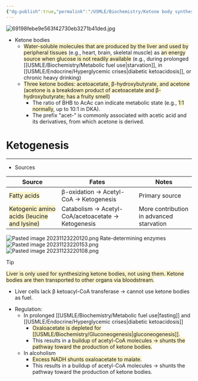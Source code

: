 ```yaml
---
{"dg-publish":true,"permalink":"/USMLE/Biochemistry/Ketone body synthesis/"}
---
```


![69198febe9e563f42730eb3271b41ded.jpg](/img/user/appendix/69198febe9e563f42730eb3271b41ded.jpg)
- Ketone bodies
	- <span style="background:rgba(240, 200, 0, 0.2)">Water-soluble molecules that are produced by the liver and used by peripheral tissues</span> (e.g., heart, brain, skeletal muscle) as <span style="background:rgba(240, 200, 0, 0.2)">an energy source when glucose is not readily available</span> (e.g., during prolonged [[USMLE/Biochemistry/Metabolic fuel use\|starvation]], in [[USMLE/Endocrine/Hyperglycemic crises\|diabetic ketoacidosis]], or chronic heavy drinking)
	- <span style="background:rgba(240, 200, 0, 0.2)">Three ketone bodies: acetoacetate, β-hydroxybutyrate, and acetone (acetone is a breakdown product of acetoacetate and β-hydroxybutyrate; has a fruity smell)</span>
		- The ratio of BHB to AcAc can indicate metabolic state (e.g., <span style="background:rgba(240, 200, 0, 0.2)">1:1 normally</span>, up to 10:1 in DKA).
		- The prefix "acet-" is commonly associated with acetic acid and its derivatives, from which acetone is derived.
# Ketogenesis
---
- Sources

| Source                                                                                            | Fates                                              | Notes                                    |
| ------------------------------------------------------------------------------------------------- | -------------------------------------------------- | ---------------------------------------- |
| <span style="background:rgba(240, 200, 0, 0.2)">Fatty acids</span>                                | β-oxidation → Acetyl-CoA → Ketogenesis             | Primary source                           |
| <span style="background:rgba(240, 200, 0, 0.2)">Ketogenic amino acids (leucine and lysine)</span> | Catabolism → Acetyl-CoA/acetoacetate → Ketogenesis | More contribution in advanced starvation |

![Pasted image 20231123220120.png](/img/user/appendix/Pasted%20image%2020231123220120.png)
Rate-determining enzymes![Pasted image 20231123220153.png](/img/user/appendix/Pasted%20image%2020231123220153.png)
![Pasted image 20231123220108.png](/img/user/appendix/Pasted%20image%2020231123220108.png)
>[!tip] 
><span style="background:rgba(240, 200, 0, 0.2)">Liver is only used for synthesizing ketone bodies, not using them. Ketone bodies are then transported to other organs via bloodstream.</span>
>- Liver cells lack β ketoacyl-CoA transferase → cannot use ketone bodies as fuel.
- Regulation:
	- In prolonged [[USMLE/Biochemistry/Metabolic fuel use\|fasting]] and [[USMLE/Endocrine/Hyperglycemic crises\|diabetic ketoacidosis]]
		- <span style="background:rgba(240, 200, 0, 0.2)">Oxaloacetate is depleted for [[USMLE/Biochemistry/Gluconeogenesis\|gluconeogenesis]].</span>
		- This results in a <span style="background:rgba(240, 200, 0, 0.2)">buildup of acetyl-CoA molecules → shunts the pathway toward the production of ketone bodies.</span>
	- In alcoholism
		- <span style="background:rgba(240, 200, 0, 0.2)">Excess NADH shunts oxaloacetate to malate.</span>
		- This results in a buildup of acetyl-CoA molecules → shunts the pathway toward the production of ketone bodies.
